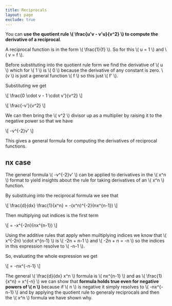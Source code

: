 ```yaml
---
title: Reciprocals
layout: page
exclude: true
---
```


<script type="text/javascript" src="https://cdnjs.cloudflare.com/ajax/libs/mathjax/2.7.0/MathJax.js?config=TeX-AMS_CHTML"></script>

You can **use the quotient rule \\( \frac{u'v - v'u}{v^2} \\) to compute the derivative of a reciprocal**.

A reciprocal function is in the form \\( \frac{1}{f} \\). So for this \\( u = 1 \\) and \\( v = f \\).

Before substituting into the quotient rule form we find the derivative of \\( u \\) which for \\( 1 \\) is \\( 0 \\) because the derivative of any constant is zero. \\(v \\) is just a general function \\( f \\) so this just \\( f' \\).

Substituting we get

\\[ \frac{0 \cdot v - 1 \cdot v'}{v^2} \\]

\\[ \frac{-v'}{v^2} \\]

We can then bring the \\( v^2 \\) divisor up as a multiplier by raising it to the negative power so that we have

\\[ -v^{-2}v' \\]

This gives a general formula for computing the derivatives of reciprocal functions.

## nx case

The general formula \\( -v^{-2}v' \\) can be applied to derivatives in the \\( x^n \\) format to yield insights about the rule for taking derivatives of an \\( x^n \\) function.

By substituing into the reciprocal formula we see that

\\[ \frac{d}{dx} \frac{1}{x^n} = -(x^n)^{-2}(nx^{n-1}) \\]

Then multiplying out indices is the first term

\\[ = -x^{-2n}(nx^{n-1}) \\]

Using the additive rules that apply when muiltiplying indices we know that \\( x^{-2n} \cdot x^{n-1} \\) is \\( -2n + n-1 \\) and \\( -2n + n = -n \\) so the indices in this expression resolve to \\( -n-1 \\).

So, evaluating the whole expression we get

\\[ = -nx^{-n-1} \\]

The general \\( \frac{d}{dx} x^n \\) formula is \\( nx^{n-1} \\) and as \\( \frac{1}{x^n} = x^{-n} \\) we can show that **formula holds true even for negative powers of \\( n \\)** because if \\( n \\) is negative it simply resolves to \\( -nx^{-n-1} \\) and by applying the quotient rule to generaly reciprocals and then the \\( x^n \\) formula we have shown why.



